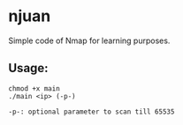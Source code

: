 # njuan

Simple code of Nmap for learning purposes.

## Usage: 

```
chmod +x main
./main <ip> (-p-)

-p-: optional parameter to scan till 65535
```